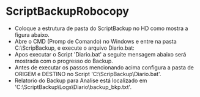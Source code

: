 # ScriptBackupRobocopy

- Coloque a estrutura de pasta do ScriptBackup no HD como mostra a figura abaixo.
- Abre o CMD (Promp de Comando) no Windows e entre na pasta C:\ScripBackup, e execute o arquivo Diario.bat:
- Apos executar o Script 'Diario.bat' a seguite mensagem abaixo será mostrada com o progresso do Backup.
- Antes de executar os passos mencionando acima configura a pasta de ORIGEM e DESTINO no Script 'C:\ScripBackup\Diario.bat'.
- Relatorio do Backup para Analise está localizado em 'C:\ScriptBackup\Logs\Diario\backup_bkp.txt'.
